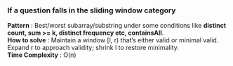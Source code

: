 ### If a question falls in the sliding window category
**Pattern** : Best/worst subarray/substring under some conditions like **distinct count, sum >= k, distinct frequency etc, containsAll**. <br/>
**How to solve** : Maintain a window [l, r) that’s either valid or minimal valid. Expand r to approach validity; shrink l to restore minimality.<br/>
**Time Complexity** : O(n)
 

